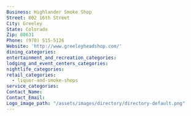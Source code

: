 ```yaml
---
Business: Highlander Smoke Shop
Street: 802 16th Street
City: Greeley
State: Colorado
Zip: 80631
Phone: (970) 515-5126
Website: 'http://www.greeleyheadshop.com/'
dining_categories:
entertainment_and_recreation_categories:
lodging_and_event_centers_categories:
nightlife_categories:
retail_categories:
  - liquor-and-smoke-shops
service_categories:
Contact_Name:
Contact_Email:
Logo_image_path: "/assets/images/directory/directory-default.png"
---
```



